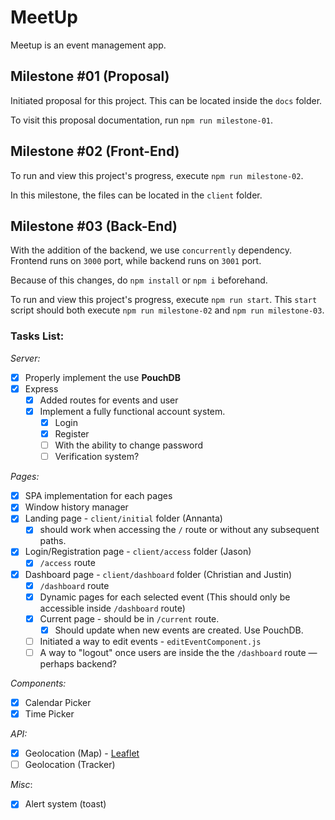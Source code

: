 # MeetUp

Meetup is an event management app.

## Milestone #01 (Proposal)

Initiated proposal for this project. This can be located inside the `docs` folder.

To visit this proposal documentation, run `npm run milestone-01`.

## Milestone #02 (Front-End)

To run and view this project's progress, execute `npm run milestone-02`.

In this milestone, the files can be located in the `client` folder.

## Milestone #03 (Back-End)

With the addition of the backend, we use `concurrently` dependency.
Frontend runs on `3000` port, while backend runs on `3001` port.

Because of this changes, do `npm install` or `npm i` beforehand.

To run and view this project's progress, execute `npm run start`. This `start` script should both execute `npm run milestone-02` and `npm run milestone-03`.

### Tasks List:

_Server:_

-   [x] Properly implement the use **PouchDB**
-   [x] Express
    -   [x] Added routes for events and user
    -   [x] Implement a fully functional account system.
        -   [x] Login
        -   [x] Register
        -   [ ] With the ability to change password
        -   [ ] Verification system?

_Pages:_

-   [x] SPA implementation for each pages
-   [x] Window history manager
-   [x] Landing page - `client/initial` folder (Annanta)
    -   [x] should work when accessing the `/` route or without any subsequent paths.
-   [x] Login/Registration page - `client/access` folder (Jason)
    -   [x] `/access` route
-   [x] Dashboard page - `client/dashboard` folder (Christian and Justin)
    -   [x] `/dashboard` route
    -   [x] Dynamic pages for each selected event (This should only be accessible inside `/dashboard` route)
    -   [x] Current page - should be in `/current` route.
        -   [x] Should update when new events are created. Use PouchDB.
    -   [ ] Initiated a way to edit events - `editEventComponent.js`
    -   [ ] A way to "logout" once users are inside the the `/dashboard` route — perhaps backend?

_Components:_

-   [x] Calendar Picker
-   [x] Time Picker

_API:_

-   [x] Geolocation (Map) - [Leaflet](https://leafletjs.com/)
-   [ ] Geolocation (Tracker)

_Misc_:

-   [x] Alert system (toast)
